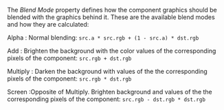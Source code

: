 The *Blend Mode* property defines how the component graphics should be blended with the graphics behind it. These are the available blend modes and how they are calculated:

Alpha
: Normal blending: `src.a * src.rgb + (1 - src.a) * dst.rgb`

Add
: Brighten the background with the color values of the corresponding pixels of the component: `src.rgb + dst.rgb`

Multiply
: Darken the background with values of the the corresponding pixels of the component: `src.rgb * dst.rgb`

Screen
:Opposite of Multiply. Brighten background and values of the the corresponding pixels of the component: `src.rgb - dst.rgb * dst.rgb`
